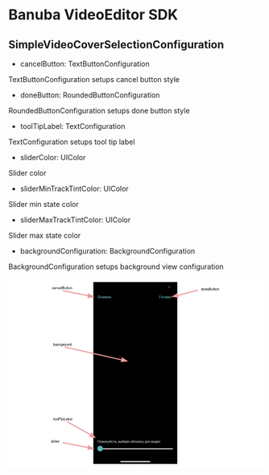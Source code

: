 # Banuba VideoEditor SDK
##  SimpleVideoCoverSelectionConfiguration

- cancelButton: TextButtonConfiguration

TextButtonConfiguration setups cancel button style

- doneButton: RoundedButtonConfiguration

RoundedButtonConfiguration setups done button style

- toolTipLabel: TextConfiguration

TextConfiguration setups tool tip label

- sliderColor: UIColor

Slider color

- sliderMinTrackTintColor: UIColor

Slider min state color

- sliderMaxTrackTintColor: UIColor

Slider max state color

- backgroundConfiguration: BackgroundConfiguration

BackgroundConfiguration setups background view configuration

![img](screenshots/CoverScreen.png)
